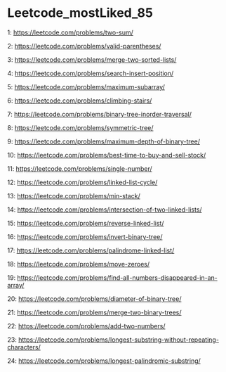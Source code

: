 # Leetcode_mostLiked_85
1: https://leetcode.com/problems/two-sum/

2: https://leetcode.com/problems/valid-parentheses/

3: https://leetcode.com/problems/merge-two-sorted-lists/

4: https://leetcode.com/problems/search-insert-position/

5: https://leetcode.com/problems/maximum-subarray/

6: https://leetcode.com/problems/climbing-stairs/

7: https://leetcode.com/problems/binary-tree-inorder-traversal/

8: https://leetcode.com/problems/symmetric-tree/

9: https://leetcode.com/problems/maximum-depth-of-binary-tree/

10: https://leetcode.com/problems/best-time-to-buy-and-sell-stock/

11: https://leetcode.com/problems/single-number/

12: https://leetcode.com/problems/linked-list-cycle/

13: https://leetcode.com/problems/min-stack/

14: https://leetcode.com/problems/intersection-of-two-linked-lists/

15: https://leetcode.com/problems/reverse-linked-list/ 

16: https://leetcode.com/problems/invert-binary-tree/

17: https://leetcode.com/problems/palindrome-linked-list/

18: https://leetcode.com/problems/move-zeroes/

19: https://leetcode.com/problems/find-all-numbers-disappeared-in-an-array/ 

20: https://leetcode.com/problems/diameter-of-binary-tree/

21: https://leetcode.com/problems/merge-two-binary-trees/

22: https://leetcode.com/problems/add-two-numbers/

23: https://leetcode.com/problems/longest-substring-without-repeating-characters/

24: https://leetcode.com/problems/longest-palindromic-substring/
